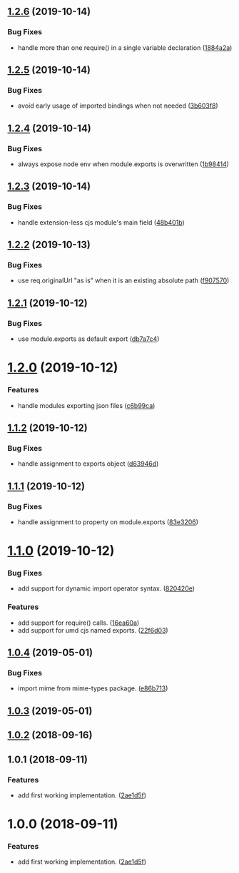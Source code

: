 ## [1.2.6](https://github.com/fpipita/esm-middleware/compare/v1.2.5...v1.2.6) (2019-10-14)

### Bug Fixes

- handle more than one require() in a single variable declaration ([1884a2a](https://github.com/fpipita/esm-middleware/commit/1884a2a38633e212d32e93d341a78d9305d79470))

## [1.2.5](https://github.com/fpipita/esm-middleware/compare/v1.2.4...v1.2.5) (2019-10-14)

### Bug Fixes

- avoid early usage of imported bindings when not needed ([3b603f8](https://github.com/fpipita/esm-middleware/commit/3b603f831bde84a1c876d2bff4fdca2d6ce21545))

## [1.2.4](https://github.com/fpipita/esm-middleware/compare/v1.2.3...v1.2.4) (2019-10-14)

### Bug Fixes

- always expose node env when module.exports is overwritten ([1b98414](https://github.com/fpipita/esm-middleware/commit/1b98414bce1fbfd8d5fdd83bebb40ae37d7bca8d))

## [1.2.3](https://github.com/fpipita/esm-middleware/compare/v1.2.2...v1.2.3) (2019-10-14)

### Bug Fixes

- handle extension-less cjs module's main field ([48b401b](https://github.com/fpipita/esm-middleware/commit/48b401b3e7fb2ef45d27793b5e6c196cc110484f))

## [1.2.2](https://github.com/fpipita/esm-middleware/compare/v1.2.1...v1.2.2) (2019-10-13)

### Bug Fixes

- use req.originalUrl "as is" when it is an existing absolute path ([f907570](https://github.com/fpipita/esm-middleware/commit/f9075703f0bc3c127c4b442fc49a89e27af1869a))

## [1.2.1](https://github.com/fpipita/esm-middleware/compare/v1.2.0...v1.2.1) (2019-10-12)

### Bug Fixes

- use module.exports as default export ([db7a7c4](https://github.com/fpipita/esm-middleware/commit/db7a7c42cdb50444598042b1d7686c1deff1839e))

# [1.2.0](https://github.com/fpipita/esm-middleware/compare/v1.1.2...v1.2.0) (2019-10-12)

### Features

- handle modules exporting json files ([c6b99ca](https://github.com/fpipita/esm-middleware/commit/c6b99ca09f0315d9bae7b8c7b5257398b3f70983))

## [1.1.2](https://github.com/fpipita/esm-middleware/compare/v1.1.1...v1.1.2) (2019-10-12)

### Bug Fixes

- handle assignment to exports object ([d63946d](https://github.com/fpipita/esm-middleware/commit/d63946d840fccd6a1ef55e0b43d20b04816a399f))

## [1.1.1](https://github.com/fpipita/esm-middleware/compare/v1.1.0...v1.1.1) (2019-10-12)

### Bug Fixes

- handle assignment to property on module.exports ([83e3206](https://github.com/fpipita/esm-middleware/commit/83e320648328f68c21569670d48d91f5ff2ab9b9))

# [1.1.0](https://github.com/fpipita/esm-middleware/compare/v1.0.4...v1.1.0) (2019-10-12)

### Bug Fixes

- add support for dynamic import operator syntax. ([820420e](https://github.com/fpipita/esm-middleware/commit/820420ec00faf8184072dd71673a80df16ca2396))

### Features

- add support for require() calls. ([16ea60a](https://github.com/fpipita/esm-middleware/commit/16ea60ac44abfd5d16a540ff879451125534209e))
- add support for umd cjs named exports. ([22f6d03](https://github.com/fpipita/esm-middleware/commit/22f6d03bb2c4dffc159b02d43d37c3fa4b357899))

## [1.0.4](https://github.com/fpipita/esm-middleware/compare/v1.0.3...v1.0.4) (2019-05-01)

### Bug Fixes

- import mime from mime-types package. ([e86b713](https://github.com/fpipita/esm-middleware/commit/e86b713))

## [1.0.3](https://github.com/fpipita/esm-middleware/compare/v1.0.2...v1.0.3) (2019-05-01)

<a name="1.0.2"></a>

## [1.0.2](https://github.com/fpipita/esm-middleware/compare/v1.0.1...v1.0.2) (2018-09-16)

<a name="1.0.1"></a>

## 1.0.1 (2018-09-11)

### Features

- add first working implementation. ([2ae1d5f](https://github.com/fpipita/esm-middleware/commit/2ae1d5f))

<a name="1.0.0"></a>

# 1.0.0 (2018-09-11)

### Features

- add first working implementation. ([2ae1d5f](https://github.com/fpipita/esm-middleware/commit/2ae1d5f))
